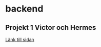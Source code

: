 # backend

## Projekt 1 Victor och Hermes

[Länk till sidan](https://cgi.arcada.fi/~heikkihe/Backend/projekt1-victorhermes)
